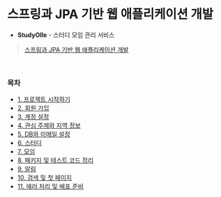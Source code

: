 # 스프링과 JPA 기반 웹 애플리케이션 개발
- **StudyOlle** - 스터디 모임 관리 서비스
> [스프링과 JPA 기반 웹 애플리케이션 개발](https://www.inflearn.com/course/%EC%8A%A4%ED%94%84%EB%A7%81-JPA-%EC%9B%B9%EC%95%B1#description)
<br>

### 목차
- [1. 프로젝트 시작하기](https://github.com/qlalzl9/TIL/blob/master/Spring_SpringBoot/devWebservice_Based_on_Spring_and_JPA/project_start.md)
- [2. 회원 가입](https://github.com/qlalzl9/TIL/blob/master/Spring_SpringBoot/devWebservice_Based_on_Spring_and_JPA/signUp.md)
- [3. 계정 설정](https://github.com/qlalzl9/TIL/blob/master/Spring_SpringBoot/devWebservice_Based_on_Spring_and_JPA/account_settings.md)
- [4. 관심 주제와 지역 정보](https://github.com/qlalzl9/TIL/blob/master/Spring_SpringBoot/devWebservice_Based_on_Spring_and_JPA/tag_zone.md)
- [5. DB와 이메일 설정](https://github.com/qlalzl9/TIL/blob/master/Spring_SpringBoot/devWebservice_Based_on_Spring_and_JPA/db_email_setting.md)
- [6. 스터디](https://github.com/qlalzl9/TIL/blob/master/Spring_SpringBoot/devWebservice_Based_on_Spring_and_JPA/study.md)
- [7. 모임]()
- [8. 패키지 및 테스트 코드 정리]()
- [9. 알림]()
- [10. 검색 및 첫 페이지]()
- [11. 에러 처리 및 배포 준비]()
